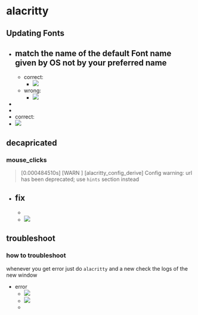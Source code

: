 # alacritty


## Updating Fonts

- match the name of the default Font name given by OS not by your preferred name
	- 
	-  correct:
		- ![](aharo_179_1.png)
	- wrong:
		- ![](aharo_179_2.png)
- 
- 
- correct:
- ![](aharo_179_3.png)



## decapricated 

### mouse_clicks

> 	[0.000484510s] [WARN ] [alacritty_config_derive] Config warning: url has been deprecated; use `hints` section instead

- fix
	- 
	- 
	- ![](aharo_181.png)






## troubleshoot

### how to troubleshoot

whenever you get error just do `alacritty` and a new check the logs of the new window

- error
	- ![](aharo24.png)
	- ![](aharo24_1.png)
	- 